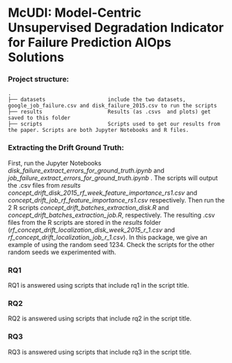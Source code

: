 # McUDI: Model-Centric Unsupervised Degradation Indicator for Failure Prediction AIOps Solutions



### Project structure:
```
.
├── datasets                    include the two datasets, google_job_failure.csv and disk_failure_2015.csv to run the scripts
├── results                     Results (as .csvs  and plots) get saved to this folder
├── scripts                     Scripts used to get our results from the paper. Scripts are both Jupyter Notebooks and R files.

```

### Extracting the Drift Ground Truth:
First, run the Jupyter Notebooks _disk_failure_extract_errors_for_ground_truth.ipynb_ and _job_failure_extract_errors_for_ground_truth.ipynb_ . The scripts will output the .csv files from *results* _concept_drift_disk_2015_rf_week_feature_importance_rs1.csv_ and _concept_drift_job_rf_feature_importance_rs1.csv_ respectively. Then run the 2 R scripts _concept_drift_batches_extraction_disk.R_ and _concept_drift_batches_extraction_job.R_, respectively. The resulting .csv files from the R scripts are stored in the *results* folder (_rf_concept_drift_localization_disk_week_2015_r_1.csv_ and _rf_concept_drift_localization_job_r_1.csv_). In this package, we give an example of using the random seed 1234. Check the scripts for the other random seeds we experimented with.

### RQ1
RQ1 is answered using scripts that include rq1 in the script title. 

### RQ2
RQ2 is answered using scripts that include rq2 in the script title. 

### RQ3
RQ3 is answered using scripts that include rq3 in the script title. 
